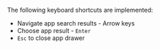 The following keyboard shortcuts are implemented:

- Navigate app search results - Arrow keys
- Choose app result - `Enter`
- `Esc` to close app drawer
